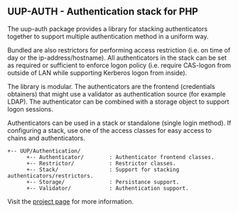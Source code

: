 ## UUP-AUTH - Authentication stack for PHP

The uup-auth package provides a library for stacking authenticators together
to support multiple authentication method in a uniform way. 

Bundled are also restrictors for performing access restriction (i.e. on 
time of day or the ip-address/hostname). All authenticators in the stack can
be set as required or sufficient to enforce logon policy (i.e. require CAS-logon
from outside of LAN while supporting Kerberos logon from inside).

The library is modular. The authenticators are the frontend (credentials
obtainers) that might use a validator as authentication source (for example
LDAP). The authenticator can be combined with a storage object to support
logon sessions. 

Authenticators can be used in a stack or standalone (single login method). If
configuring a stack, use one of the access classes for easy access to chains
and authenticators.

    +-- UUP/Authentication/
          +-- Authenticator/        : Authenticator frontend classes.
          +-- Restrictor/           : Restrictor classes.
          +-- Stack/                : Support for stacking authenticators/restrictors.
          +-- Storage/              : Persistance support.
          +-- Validator/            : Authentication support.

Visit the [project page](https://nowise.se/oss/uup-auth) for more information.
